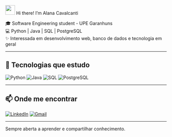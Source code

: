 <img src="https://media.giphy.com/media/hvRJCLFzcasrR4ia7z/giphy.gif" width="30px"/> Hi there! I’m Alana Cavalcanti

🎓 Software Engineering student - UPE Garanhuns  
💻 Python | Java | SQL | PostgreSQL  
✨ Interessada em desenvolvimento web, banco de dados e tecnologia em geral

---

## 🚀 Tecnologias que estudo

![Python](https://img.shields.io/badge/Python-3776AB?style=for-the-badge&logo=python&logoColor=white)
![Java](https://img.shields.io/badge/Java-ED8B00?style=for-the-badge&logo=openjdk&logoColor=white)
![SQL](https://img.shields.io/badge/SQL-4479A1?style=for-the-badge&logo=mysql&logoColor=white)
![PostgreSQL](https://img.shields.io/badge/PostgreSQL-336791?style=for-the-badge&logo=postgresql&logoColor=white)

---

## 📫 Onde me encontrar

[![LinkedIn](https://img.shields.io/badge/LinkedIn-0077B5?style=for-the-badge&logo=linkedin&logoColor=white)](https://www.linkedin.com/in/alana-cavalcanti)
[![Gmail](https://img.shields.io/badge/Email-D14836?style=for-the-badge&logo=gmail&logoColor=white)](mailto:britoalanac@gmail.com)

---

Sempre aberta a aprender e compartilhar conhecimento.


